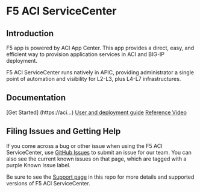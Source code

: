 # F5 ACI ServiceCenter

## Introduction
F5 app is powered by ACI App Center. This app provides a direct, easy, and efficient way to provision application services in ACI and BIG-IP deployment.

F5 ACI ServiceCenter runs natively in APIC, providing administrator a single point of automation and visibility for L2-L3, plus L4-L7 infrastructures.

## Documentation
[Get Started] (https://aci...)
[User and deployment guide](https://)
[Reference Video](https://)

## Filing Issues and Getting Help
If you come across a bug or other issue when using the F5 ACI ServiceCenter, use [GitHub Issues](https://github.com/.....) to submit an issue for our team.  You can also see the current known issues on that page, which are tagged with a purple Known Issue label.  

Be sure to see the [Support page](SUPPORT.md) in this repo for more details and supported versions of F5 ACI ServiceCenter.  
